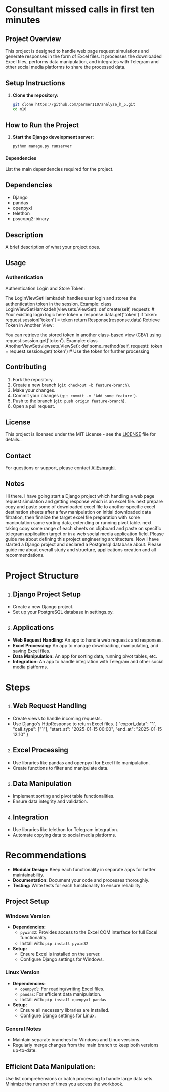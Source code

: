 # Consultant missed calls in first ten minutes

## Project Overview
This project is designed to handle web page request simulations and generate responses in the form of Excel files. It processes the downloaded Excel files, performs data manipulation, and integrates with Telegram and other social media platforms to share the processed data.

## Setup Instructions

1. **Clone the repository:**
   ```sh
   git clone https://github.com/parmer110/analyze_h_5.git
   cd m10

## How to Run the Project

1. **Start the Django development server:**
   ```sh
   python manage.py runserver

#### Dependencies
List the main dependencies required for the project.

## Dependencies

- Django
- pandas
- openpyxl
- telethon
- psycopg2-binary

## Description
A brief description of what your project does.

## Usage
### Authentication
Authentication
Login and Store Token:

The LoginViewSetHamkadeh handles user login and stores the authentication token in the session.
Example:
class LoginViewSetHamkadeh(viewsets.ViewSet):
    def create(self, request):
        # Your existing login logic here
        token = response.data.get('token')
        if token:
            request.session['token'] = token
        return Response(response.data)
Retrieve Token in Another View:

You can retrieve the stored token in another class-based view (CBV) using request.session.get('token').
Example:
class AnotherViewSet(viewsets.ViewSet):
    def some_method(self, request):
        token = request.session.get('token')
        # Use the token for further processing

## Contributing
1. Fork the repository.
2. Create a new branch (`git checkout -b feature-branch`).
3. Make your changes.
4. Commit your changes (`git commit -m 'Add some feature'`).
5. Push to the branch (`git push origin feature-branch`).
6. Open a pull request.

## License
This project is licensed under the MIT License - see the [LICENSE](LICENSE) file for details..

## Contact
For questions or support, please contact [AliEshraghi](mailto:parmer_110@yahoo.com).

## Notes
Hi there.
I have going start a Django project which handling a web page request simulation and getting response which is an excel file.
next prepare copy and paste some of downloaded excel file to another specific excel destination sheets after a few manipulation on initial downloaded data filtration, then finalize the target excel file preparation with some manipulation same sorting data, extending or running pivot table. next taking copy some range of each sheets on clipboard and paste on specific telegram application target or in a web social media application field.
Please guide me about defining this project engineering architecture.
Now I have started a Django project and declared a Postgresql database about.
Please guide me about overall study and structure, applications creation and all recommendations.

# Project Structure
1. ## Django Project Setup
- Create a new Django project.
- Set up your PostgreSQL database in settings.py.

2. ## Applications
- **Web Request Handling:** An app to handle web requests and responses.
- **Excel Processing:** An app to manage downloading, manipulating, and saving Excel files.
- **Data Manipulation:** An app for sorting data, running pivot tables, etc.
- **Integration:** An app to handle integration with Telegram and other social media platforms.

# Steps
1. ## Web Request Handling
- Create views to handle incoming requests.
- Use Django's HttpResponse to return Excel files.
{
  "export_data": "1",
  "call_type": ["1"],
  "start_at": "2025-01-15 00:00",
  "end_at": "2025-01-15 12:10"
}

2. ## Excel Processing
- Use libraries like pandas and openpyxl for Excel file manipulation.
- Create functions to filter and manipulate data.

3. ## Data Manipulation
- Implement sorting and pivot table functionalities.
- Ensure data integrity and validation.

4. ## Integration
- Use libraries like telethon for Telegram integration.
- Automate copying data to social media platforms.

# Recommendations
- **Modular Design:** Keep each functionality in separate apps for better maintainability.
- **Documentation:** Document your code and processes thoroughly.
- **Testing:** Write tests for each functionality to ensure reliability.

## Project Setup

### Windows Version
- **Dependencies:**
  - `pywin32`: Provides access to the Excel COM interface for full Excel functionality.
  - Install with: `pip install pywin32`
- **Setup:**
  - Ensure Excel is installed on the server.
  - Configure Django settings for Windows.

### Linux Version
- **Dependencies:**
  - `openpyxl`: For reading/writing Excel files.
  - `pandas`: For efficient data manipulation.
  - Install with: `pip install openpyxl pandas`
- **Setup:**
  - Ensure all necessary libraries are installed.
  - Configure Django settings for Linux.

### General Notes
- Maintain separate branches for Windows and Linux versions.
- Regularly merge changes from the main branch to keep both versions up-to-date.

## Efficient Data Manipulation:
Use list comprehensions or batch processing to handle large data sets.
Minimize the number of times you access the workbook.
